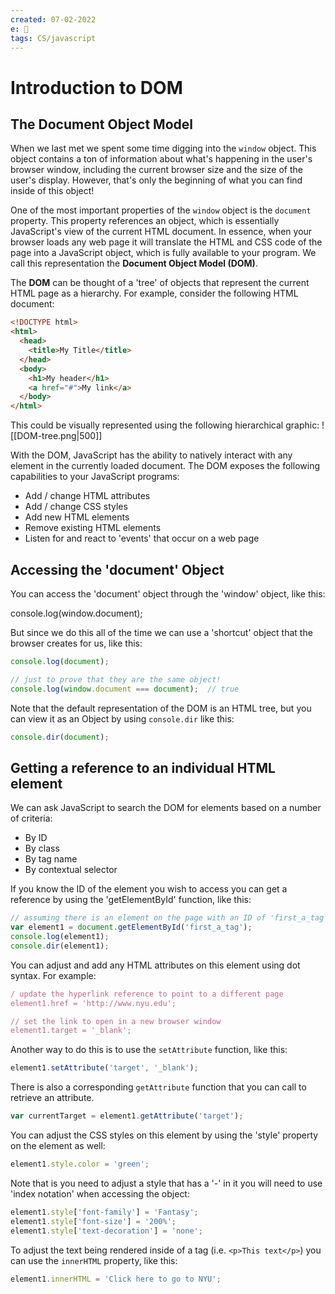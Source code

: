 ```yaml
---
created: 07-02-2022
e: 📝
tags: CS/javascript
---
```


# Introduction to DOM

## The Document Object Model

When we last met we spent some time digging into the `window` object. This object contains a ton of information about what's happening in the user's browser window, including the current browser size and the size of the user's display. However, that's only the beginning of what you can find inside of this object!

One of the most important properties of the `window` object is the `document` property. This property references an object, which is essentially JavaScript's view of the current HTML document. In essence, when your browser loads any web page it will translate the HTML and CSS code of the page into a JavaScript object, which is fully available to your program. We call this representation the **Document Object Model (DOM)**.

The **DOM** can be thought of a 'tree' of objects that represent the current HTML page as a hierarchy. For example, consider the following HTML document:

```html
<!DOCTYPE html>
<html>
  <head>
    <title>My Title</title>
  </head>
  <body>
    <h1>My header</h1>
    <a href="#">My link</a>
  </body>
</html>
```

This could be visually represented using the following hierarchical graphic:
![[DOM-tree.png|500]]

With the DOM, JavaScript has the ability to natively interact with any element in the currently loaded document. The DOM exposes the following capabilities to your JavaScript programs:

- Add / change HTML attributes
- Add / change CSS styles
- Add new HTML elements
- Remove existing HTML elements
- Listen for and react to 'events' that occur on a web page

## Accessing the 'document' Object

You can access the 'document' object through the 'window' object, like this:

console.log(window.document);

But since we do this all of the time we can use a 'shortcut' object that the browser creates for us, like this:

```js
console.log(document);

// just to prove that they are the same object!
console.log(window.document === document);  // true
```

Note that the default representation of the DOM is an HTML tree, but you can view it as an Object by using `console.dir` like this:

```js
console.dir(document);
```

## Getting a reference to an individual HTML element

We can ask JavaScript to search the DOM for elements based on a number of criteria:

- By ID
- By class
- By tag name
- By contextual selector

If you know the ID of the element you wish to access you can get a reference by using the 'getElementById' function, like this:

```js
// assuming there is an element on the page with an ID of 'first_a_tag'
var element1 = document.getElementById('first_a_tag');
console.log(element1);
console.dir(element1);
```

You can adjust and add any HTML attributes on this element using dot syntax. For example:

```js
/ update the hyperlink reference to point to a different page
element1.href = 'http://www.nyu.edu';

// set the link to open in a new browser window
element1.target = '_blank';
```

Another way to do this is to use the `setAttribute` function, like this:

```js
element1.setAttribute('target', '_blank');
```

There is also a corresponding `getAttribute` function that you can call to retrieve an attribute.

```js
var currentTarget = element1.getAttribute('target');
```

You can adjust the CSS styles on this element by using the 'style' property on the element as well:

```js
element1.style.color = 'green';
```

Note that is you need to adjust a style that has a '-' in it you will need to use 'index notation' when accessing the object:

```js
element1.style['font-family'] = 'Fantasy';
element1.style['font-size'] = '200%';
element1.style['text-decoration'] = 'none';
```

To adjust the text being rendered inside of a tag (i.e. `<p>This text</p>`) you can use the `innerHTML` property, like this:

```js
element1.innerHTML = 'Click here to go to NYU';
```

